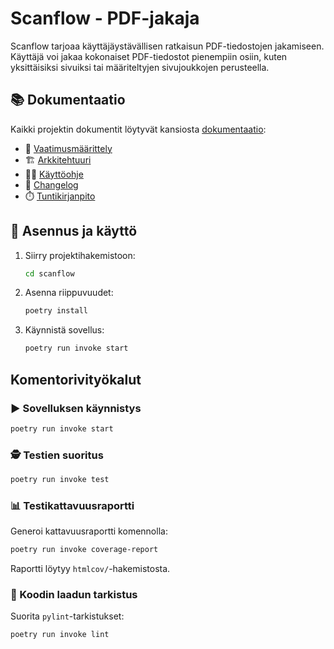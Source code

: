 # Scanflow - PDF-jakaja
Scanflow tarjoaa käyttäjäystävällisen ratkaisun PDF-tiedostojen jakamiseen. Käyttäjä voi jakaa kokonaiset PDF-tiedostot pienempiin osiin, kuten yksittäisiksi sivuiksi tai määriteltyjen sivujoukkojen perusteella.

## 📚 Dokumentaatio

Kaikki projektin dokumentit löytyvät kansiosta [dokumentaatio](./scanflow/dokumentaatio/):

- 📄 [Vaatimusmäärittely](./scanflow/dokumentaatio/vaatimusmaarittely.md)
- 🏗️ [Arkkitehtuuri](./scanflow/dokumentaatio/arkkitehtuuri.md)
- 👨‍🏫 [Käyttöohje](./scanflow/dokumentaatio/kayttoohje.md)
- 📝 [Changelog](./scanflow/dokumentaatio/changelog.md)
- ⏱️ [Tuntikirjanpito](./scanflow/dokumentaatio/tuntikirjanpito.md)

## 🚀 Asennus ja käyttö

1. Siirry projektihakemistoon:
   ```bash
   cd scanflow
   ```

2. Asenna riippuvuudet:
   ```bash
   poetry install
   ```

3. Käynnistä sovellus:
   ```bash
   poetry run invoke start
   ```

## Komentorivityökalut

### ▶️ Sovelluksen käynnistys

```bash
poetry run invoke start
```

### 🕵️ Testien suoritus

```bash
poetry run invoke test
```

### 📊 Testikattavuusraportti

Generoi kattavuusraportti komennolla:

```bash
poetry run invoke coverage-report
```

Raportti löytyy `htmlcov/`-hakemistosta.

### 🧹 Koodin laadun tarkistus

Suorita `pylint`-tarkistukset:

```bash
poetry run invoke lint
```